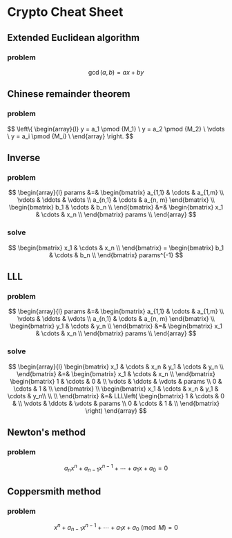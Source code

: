 # Crypto Cheat Sheet

## Extended Euclidean algorithm

### problem

$$
\gcd(a,b) = ax + by
$$

## Chinese remainder theorem

### problem

$$
\left\\{
		\begin{array}{l}
		    y = a_1 \pmod {M_1} \\
		    y = a_2 \pmod {M_2} \\
		    \vdots \\
		    y = a_i \pmod {M_i} \\
		\end{array}
\right.
$$

## Inverse

### problem

$$
\begin{array}{l}
		params &=&
		\begin{bmatrix}
				a_{1,1} & \cdots & a_{1,m} \\
				\vdots & \ddots & \vdots \\
				a_{n,1} & \cdots & a_{n, m}
		\end{bmatrix} \\
		\begin{bmatrix}
		    b_1 & \cdots & b_n \\
		\end{bmatrix} &=&
		\begin{bmatrix}
		    x_1 & \cdots & x_n \\
		\end{bmatrix}
		params \\
\end{array}
$$

### solve

$$
\begin{bmatrix}
    x_1 & \cdots & x_n \\
\end{bmatrix} =
\begin{bmatrix}
    b_1 & \cdots & b_n \\
\end{bmatrix}
params^{-1}
$$

## LLL

### problem

$$
\begin{array}{l}
		params &=&
		\begin{bmatrix}
				a_{1,1} & \cdots & a_{1,m} \\
				\vdots & \ddots & \vdots \\
				a_{n,1} & \cdots & a_{n, m}
		\end{bmatrix} \\
		\begin{bmatrix}
		    y_1 & \cdots & y_n \\
		\end{bmatrix} &=&
		\begin{bmatrix}
		    x_1 & \cdots & x_n \\
		\end{bmatrix}
		params \\
\end{array}
$$

### solve

$$
\begin{array}{l}
		\begin{bmatrix}
		    x_1 & \cdots & x_n & y_1 & \cdots & y_n \\
		\end{bmatrix} &=&
		\begin{bmatrix}
		    x_1 & \cdots & x_n \\
		\end{bmatrix}
		\begin{bmatrix}
		    1 & \cdots & 0 & \\
		    \vdots & \ddots & \vdots & params \\
		    0 & \cdots & 1 & \\
		\end{bmatrix} \\
		\begin{bmatrix}
		    x_1 & \cdots & x_n & y_1 & \cdots & y_n\\
		    \\
		    \\
		\end{bmatrix} &=&
		LLL\left(
		\begin{bmatrix}
		    1 & \cdots & 0 & \\
		    \vdots & \ddots & \vdots & params \\
		    0 & \cdots & 1 & \\
		\end{bmatrix}
		\right)
\end{array}
$$

## Newton's method

### problem

$$
a_n x^n + a_{n-1} x^{n-1} + \cdots + a_1 x + a_0 = 0
$$

## Coppersmith method

### problem

$$
x^n + a_{n-1} x^{n-1} + \cdots + a_1 x + a_0 \pmod M = 0
$$
